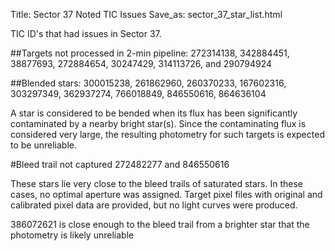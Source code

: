 Title: Sector 37 Noted TIC Issues
Save_as: sector_37_star_list.html


TIC ID's that had issues in Sector 37.

##Targets not processed in 2-min pipeline:
272314138, 342884451, 38877693, 272884654, 30247429, 314113726, and 290794924

##Blended stars:
300015238, 261862960, 260370233, 167602316, 303297349, 362937274, 766018849, 846550616, 864636104

A star is considered to be bended when its flux has been significantly contaminated by a nearby bright star(s). Since the contaminating flux is considered very large, the resulting photometry for such targets is expected to be unreliable.

#Bleed trail not captured
272482277 and 846550616

These stars lie very close to the bleed trails of saturated stars. In these cases, no optimal aperture was assigned. Target pixel files with original and calibrated pixel data are provided, but no light curves were produced.

386072621 is close enough to the bleed trail from a brighter star that the photometry is likely unreliable

